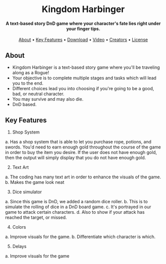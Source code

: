 <h1 align="center">
  <br>
  Kingdom Harbinger
  <br>
</h1>

<h4 align="center">A text-based story DnD game where your character's fate lies right under your finger tips.
</h4>

<p align="center">
  <a href="#about">About</a> •
  <a href="#key-features">Key Features</a> •
  <a href="#download">Download</a> •
  <a href="#video">Video</a> •
  <a href="#creators">Creators</a> •
  <a href="#license">License</a>
</p>

## About

 * Kingdom Harbinger is a text-based story game where you'll be traveling along as a Rogue!
 * Your objective is to complete multiple stages and tasks which will lead you to the end.
 * Different choices lead you into choosing if you're going to be a good, bad, or neutral character.
 * You may survive and may also die.
 * DnD based.
 
 ## Key Features
 
1. Shop System

  a. Has a shop system that is able to let you purchase rope, potions, and swords. You'd need to earn enough gold throughout the course of the game in order to buy the item you desire. If the user does not have enough gold, then the output will simply display that you do not have enough gold. 
  
2. Text Art

  a. The coding has many text art in order to enhance the visuals of the game.
  b. Makes the game look neat
  
3. Dice simulator

  a. Since this game is DnD, we added a random dice roller.
  b. This is to simulate the rolling of dice in a DnD board game.
  c. It's portrayed in our game to attack certain characters.
  d. Also to show if your attack has reached the target, or missed.
  
4. Colors

  a. Improve visuals for the game.
  b. Differentiate which character is which.
  
5. Delays

  a. Improve visuals for the game
